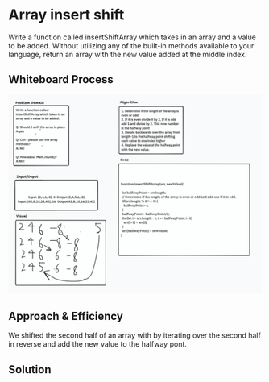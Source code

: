 # Array insert shift
Write a function called insertShiftArray which takes in an array and a value to be added. Without utilizing any of the built-in methods available to your language, return an array with the new value added at the middle index.

## Whiteboard Process
![Whiteboard](Whiteboard.png)

## Approach & Efficiency
We shifted the second half of an array with by iterating over the second half in reverse and add the new value to the halfway pont.

## Solution



